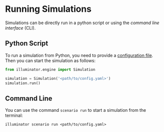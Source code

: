 # Running Simulations

Simulations can be directly run in a python script or using the *command line interface* (CLI).

## Python Script

To run a simulation from Python, you need to provide a [configuration file](./config-file.md). Then you can start the simulation as follows:

```python
from illuminator.engine import Simulation

simulation = Simulation('<path/to/config.yaml>')
simulation.run()

```

## Command Line

You can use the command `scenario run` to start a simulation from the terminal:

```shell
illuminator scenario run <path/to/config.yaml>
```
